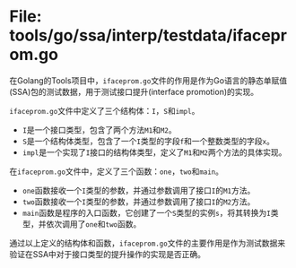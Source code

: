 # File: tools/go/ssa/interp/testdata/ifaceprom.go

在Golang的Tools项目中，`ifaceprom.go`文件的作用是作为Go语言的静态单赋值(SSA)包的测试数据，用于测试接口提升(interface promotion)的实现。

`ifaceprom.go`文件中定义了三个结构体：`I`，`S`和`impl`。

- `I`是一个接口类型，包含了两个方法`M1`和`M2`。
- `S`是一个结构体类型，包含了一个`I`类型的字段`f`和一个整数类型的字段`x`。
- `impl`是一个实现了`I`接口的结构体类型，定义了`M1`和`M2`两个方法的具体实现。

在`ifaceprom.go`文件中，定义了三个函数：`one`，`two`和`main`。

- `one`函数接收一个`I`类型的参数，并通过参数调用了接口`I`的`M1`方法。
- `two`函数接收一个`I`类型的参数，并通过参数调用了接口`I`的`M2`方法。
- `main`函数是程序的入口函数，它创建了一个`S`类型的实例`s`，将其转换为`I`类型，并依次调用了`one`和`two`函数。

通过以上定义的结构体和函数，`ifaceprom.go`文件的主要作用是作为测试数据来验证在SSA中对于接口类型的提升操作的实现是否正确。

